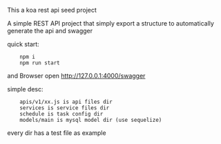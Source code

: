This a koa rest api seed project 

A simple REST API project that simply export a structure to automatically generate the api and swagger

quick start: 
```
    npm i
    npm run start
```
and Browser open http://127.0.0.1:4000/swagger 


simple desc:
```
    apis/v1/xx.js is api files dir
    services is service files dir
    schedule is task config dir
    models/main is mysql model dir (use sequelize)
```
every dir has a test file as example

